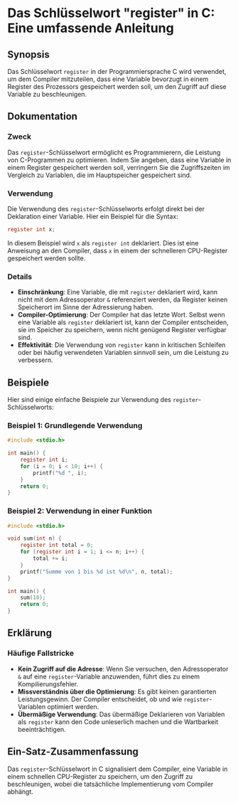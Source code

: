 <!--
Meta Description: # Das Schlüsselwort "register" in C: Eine umfassende Anleitung ## Synopsis Das Schlüsselwort `register` in der Programmiersprache C wird verwendet, um...
Meta Keywords: register, die, eine, compiler, variable
-->

# Das Schlüsselwort "register" in C: Eine umfassende Anleitung

## Synopsis
Das Schlüsselwort `register` in der Programmiersprache C wird verwendet, um dem Compiler mitzuteilen, dass eine Variable bevorzugt in einem Register des Prozessors gespeichert werden soll, um den Zugriff auf diese Variable zu beschleunigen.

## Dokumentation
### Zweck
Das `register`-Schlüsselwort ermöglicht es Programmierern, die Leistung von C-Programmen zu optimieren. Indem Sie angeben, dass eine Variable in einem Register gespeichert werden soll, verringern Sie die Zugriffszeiten im Vergleich zu Variablen, die im Hauptspeicher gespeichert sind.

### Verwendung
Die Verwendung des `register`-Schlüsselworts erfolgt direkt bei der Deklaration einer Variable. Hier ein Beispiel für die Syntax:

```c
register int x;
```

In diesem Beispiel wird `x` als `register int` deklariert. Dies ist eine Anweisung an den Compiler, dass `x` in einem der schnelleren CPU-Register gespeichert werden sollte.

### Details
- **Einschränkung**: Eine Variable, die mit `register` deklariert wird, kann nicht mit dem Adressoperator `&` referenziert werden, da Register keinen Speicherort im Sinne der Adressierung haben.
- **Compiler-Optimierung**: Der Compiler hat das letzte Wort. Selbst wenn eine Variable als `register` deklariert ist, kann der Compiler entscheiden, sie im Speicher zu speichern, wenn nicht genügend Register verfügbar sind.
- **Effektivität**: Die Verwendung von `register` kann in kritischen Schleifen oder bei häufig verwendeten Variablen sinnvoll sein, um die Leistung zu verbessern.

## Beispiele
Hier sind einige einfache Beispiele zur Verwendung des `register`-Schlüsselworts:

### Beispiel 1: Grundlegende Verwendung
```c
#include <stdio.h>

int main() {
    register int i;
    for (i = 0; i < 10; i++) {
        printf("%d ", i);
    }
    return 0;
}
```

### Beispiel 2: Verwendung in einer Funktion
```c
#include <stdio.h>

void sum(int n) {
    register int total = 0;
    for (register int i = 1; i <= n; i++) {
        total += i;
    }
    printf("Summe von 1 bis %d ist %d\n", n, total);
}

int main() {
    sum(10);
    return 0;
}
```

## Erklärung
### Häufige Fallstricke
- **Kein Zugriff auf die Adresse**: Wenn Sie versuchen, den Adressoperator `&` auf eine `register`-Variable anzuwenden, führt dies zu einem Kompilierungsfehler.
- **Missverständnis über die Optimierung**: Es gibt keinen garantierten Leistungsgewinn. Der Compiler entscheidet, ob und wie `register`-Variablen optimiert werden.
- **Übermäßige Verwendung**: Das übermäßige Deklarieren von Variablen als `register` kann den Code unleserlich machen und die Wartbarkeit beeinträchtigen.

## Ein-Satz-Zusammenfassung
Das `register`-Schlüsselwort in C signalisiert dem Compiler, eine Variable in einem schnellen CPU-Register zu speichern, um den Zugriff zu beschleunigen, wobei die tatsächliche Implementierung vom Compiler abhängt.
